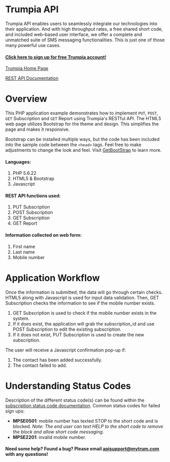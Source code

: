 # Trumpia API #
Trumpia API enables users to seamlessly integrate our technologies into their application. And with high throughput rates, a free shared short code, and included web-based user interface, we offer a complete and unmatched suite of SMS messaging functionalities. This is just one of those many powerful use cases.

#### [Click here to sign up for free Trumpia account!](https://api.trumpia.com) ####

[Trumpia Home Page](https://trumpia.com)

[REST API Documentation](http://api.trumpia.com/docs/rest/overview.php)

# Overview #
This PHP application example demonstrates how to implement `PUT`, `POST`, `GET` Subscription and `GET` Report using Trumpia's RESTful API. The HTML5 web page utilizes Bootstrap for the theme and design. This simplifies the page and makes it responsive.

Bootstrap can be installed multiple ways, but the code has been included into the sample code between the `<head>` tags. Feel free to make adjustments to change the look and feel. Visit [GetBootStrap](https://getbootstrap.com/docs/4.0/getting-started/introduction/) to learn more.

#### Languages: ####
1. PHP 5.6.22
2. HTML5 & Bootstrap
3. Javascript

#### REST API functions used: ####
1. PUT Subscription
2. POST Subscription
3. GET Subscription
4. GET Report

#### Information collected on web form: ####
1. First name
2. Last name
3. Mobile number

# Application Workflow #
Once the information is submitted, the data will go through certain checks. HTML5 along with Javascript is used for input data validation. Then, GET Subscription checks the information to see if the mobile number exists. 
1. GET Subscription is used to check if the mobile number exists in the system.
2. If it does exist, the application will grab the subscription_id and use POST Subscription to edit the existing subscription.
3. If it does not exist, PUT Subscription is used to create the new subscription.

The user will receive a Javascript confirmation pop-up if: 
1. The contact has been added successfully.
2. The contact failed to add.

# Understanding Status Codes #
Description of the different status code(s) can be found within the [subscription status code documentation](https://trumpia.com/api/docs/rest/status-code/subscription.php). Common status codes for failed sign ups: 
* **MPSE0501**: mobile number has texted STOP to the short code and is blocked.
*Note: The end user can text HELP to the short code to remove the block and allow short code messaging.*
* **MPSE2201**: invalid mobile number.

#### Need some help? Found a bug? Please email [apisupport@mytrum.com](mailto:apisupport@mytrum.com) with any questions! ####

